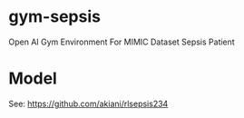 # gym-sepsis
Open AI Gym Environment For MIMIC Dataset Sepsis Patient


# Model
See: https://github.com/akiani/rlsepsis234
